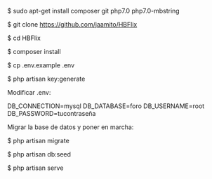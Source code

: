 $ sudo apt-get install composer git php7.0 php7.0-mbstring

$ git clone https://github.com/jaamito/HBFlix

$ cd HBFlix

$ composer install

$ cp .env.example .env

$ php artisan key:generate 

Modificar .env:

DB_CONNECTION=mysql DB_DATABASE=foro DB_USERNAME=root DB_PASSWORD=tucontraseña

Migrar la base de datos y poner en marcha:

$ php artisan migrate

$ php artisan db:seed

$ php artisan serve
